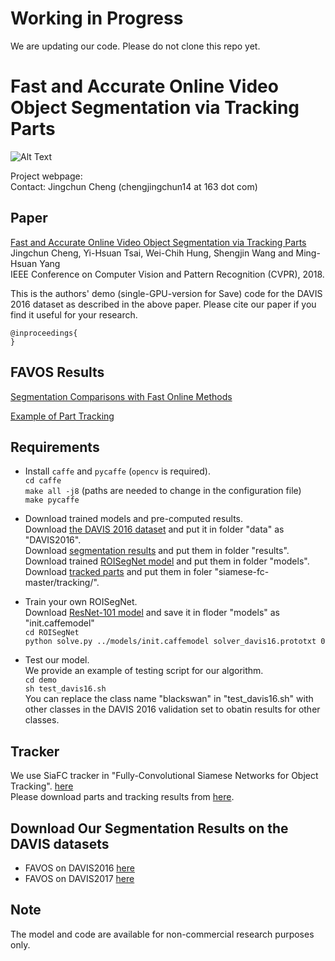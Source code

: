 # Working in Progress

We are updating our code. Please do not clone this repo yet.


# Fast and Accurate Online Video Object Segmentation via Tracking Parts

![Alt Text](https://github.com/JingchunCheng/FAVOS/blob/master/framework.png) 

Project webpage: <br />
Contact: Jingchun Cheng (chengjingchun14 at 163 dot com)

## Paper
[Fast and Accurate Online Video Object Segmentation via Tracking Parts]() <br />
Jingchun Cheng, Yi-Hsuan Tsai, Wei-Chih Hung, Shengjin Wang and Ming-Hsuan Yang <br />
IEEE Conference on Computer Vision and Pattern Recognition (CVPR), 2018.

This is the authors' demo (single-GPU-version for Save) code for the DAVIS 2016 dataset as described in the above paper. Please cite our paper if you find it useful for your research.

```
@inproceedings{
}
```

## FAVOS Results
[Segmentation Comparisons with Fast Online Methods](https://www.dropbox.com/s/l95ozepuohie7x4/DAVIS16_segmentation_comparison_methods_with_strong_applicability.avi?dl=0)

[Example of Part Tracking](https://www.dropbox.com/s/3yszhdjz6klpmzr/Illustration_part_tracking.avi?dl=0)


## Requirements
* Install `caffe` and `pycaffe` (`opencv` is required). <br />
`cd caffe` <br />
`make all -j8` (paths are needed to change in the configuration file) <br />
`make pycaffe` <br />

* Download trained models and pre-computed results. <br />
Download [the DAVIS 2016 dataset](https://davischallenge.org/davis2016/code.html) and put it in folder "data" as "DAVIS2016". <br>
Download [segmentation results](https://www.dropbox.com/s/9zwob31bz91u75h/favos.tar?dl=0) and put them in folder "results". <br />
Download trained [ROISegNet model](https://www.dropbox.com/s/tkfa22j0ypq8ncq/ROISegNet_2016.caffemodel?dl=0) and put them in folder "models". <br />
Download [tracked parts](https://www.dropbox.com/s/pkqlzlhwun4qwuu/parts_DAVIS2016.tar?dl=0) and put them in foler "siamese-fc-master/tracking/". <br />

* Train your own ROISegNet. <br/>
Download [ResNet-101 model](https://github.com/KaimingHe/deep-residual-networks) and save it in floder "models" as "init.caffemodel" <br/>
`cd ROISegNet`<br/>
`python solve.py ../models/init.caffemodel solver_davis16.prototxt 0`<br/>

* Test our model. <br/>
We provide an example of testing script for our algorithm. <br/> 
`cd demo` <br/> 
`sh test_davis16.sh` <br/> 
You can replace the class name "blackswan" in "test_davis16.sh" with other classes in the DAVIS 2016 validation set to obatin results for other classes. <br/>


## Tracker
We use SiaFC tracker in "Fully-Convolutional Siamese Networks for Object Tracking". [here](https://github.com/bertinetto/siamese-fc) <br/>
Please download parts and tracking results from [here](https://www.dropbox.com/s/tkfa22j0ypq8ncq/ROISegNet_2016.caffemodel?dl=0). <br/>

## Download Our Segmentation Results on the DAVIS datasets
* FAVOS on DAVIS2016 [here](https://www.dropbox.com/s/9zwob31bz91u75h/favos.tar?dl=0)
* FAVOS on DAVIS2017 [here](https://www.dropbox.com/s/8gtcgf27qdhzyqu/favos_2017.tar?dl=0)


## Note
The model and code are available for non-commercial research purposes only.

